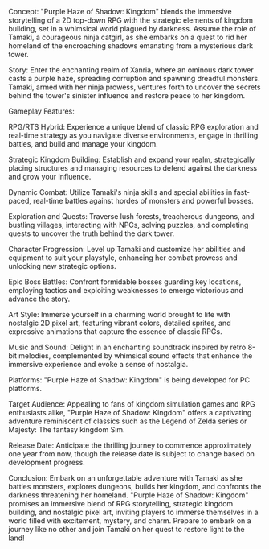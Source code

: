 Concept:
"Purple Haze of Shadow: Kingdom" blends the immersive storytelling of a 2D top-down RPG with the strategic elements of kingdom building, set in a whimsical world plagued by darkness. Assume the role of Tamaki, a courageous ninja catgirl, as she embarks on a quest to rid her homeland of the encroaching shadows emanating from a mysterious dark tower.

Story:
Enter the enchanting realm of Xanria, where an ominous dark tower casts a purple haze, spreading corruption and spawning dreadful monsters. Tamaki, armed with her ninja prowess, ventures forth to uncover the secrets behind the tower's sinister influence and restore peace to her kingdom.

Gameplay Features:

RPG/RTS Hybrid: Experience a unique blend of classic RPG exploration and real-time strategy as you navigate diverse environments, engage in thrilling battles, and build and manage your kingdom.

Strategic Kingdom Building: Establish and expand your realm, strategically placing structures and managing resources to defend against the darkness and grow your influence.

Dynamic Combat: Utilize Tamaki's ninja skills and special abilities in fast-paced, real-time battles against hordes of monsters and powerful bosses.

Exploration and Quests: Traverse lush forests, treacherous dungeons, and bustling villages, interacting with NPCs, solving puzzles, and completing quests to uncover the truth behind the dark tower.

Character Progression: Level up Tamaki and customize her abilities and equipment to suit your playstyle, enhancing her combat prowess and unlocking new strategic options.

Epic Boss Battles: Confront formidable bosses guarding key locations, employing tactics and exploiting weaknesses to emerge victorious and advance the story.

Art Style:
Immerse yourself in a charming world brought to life with nostalgic 2D pixel art, featuring vibrant colors, detailed sprites, and expressive animations that capture the essence of classic RPGs.

Music and Sound:
Delight in an enchanting soundtrack inspired by retro 8-bit melodies, complemented by whimsical sound effects that enhance the immersive experience and evoke a sense of nostalgia.

Platforms:
"Purple Haze of Shadow: Kingdom" is being developed for PC platforms.

Target Audience:
Appealing to fans of kingdom simulation games and RPG enthusiasts alike, "Purple Haze of Shadow: Kingdom" offers a captivating adventure reminiscent of classics such as the Legend of Zelda series or Majesty: The fantasy kingdom Sim.

Release Date:
Anticipate the thrilling journey to commence approximately one year from now, though the release date is subject to change based on development progress.

Conclusion:
Embark on an unforgettable adventure with Tamaki as she battles monsters, explores dungeons, builds her kingdom, and confronts the darkness threatening her homeland. "Purple Haze of Shadow: Kingdom" promises an immersive blend of RPG storytelling, strategic kingdom building, and nostalgic pixel art, inviting players to immerse themselves in a world filled with excitement, mystery, and charm. Prepare to embark on a journey like no other and join Tamaki on her quest to restore light to the land!
